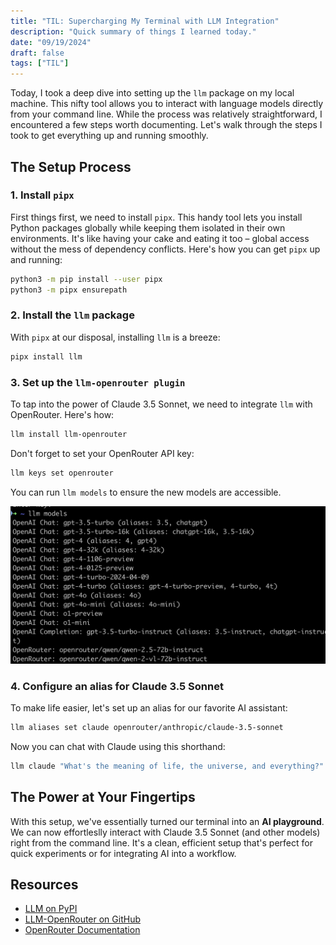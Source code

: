 ```yaml
---
title: "TIL: Supercharging My Terminal with LLM Integration"
description: "Quick summary of things I learned today."
date: "09/19/2024"
draft: false
tags: ["TIL"]
---
```


Today, I took a deep dive into setting up the `llm` package on my local machine. This nifty tool allows you to interact with language models directly from your command line. While the process was relatively straightforward, I encountered a few steps worth documenting. Let's walk through the steps I took to get everything up and running smoothly.

## The Setup Process

### 1. Install `pipx`

First things first, we need to install `pipx`. This handy tool lets you install Python packages globally while keeping them isolated in their own environments. It's like having your cake and eating it too – global access without the mess of dependency conflicts. Here's how you can get `pipx` up and running:

```bash
python3 -m pip install --user pipx
python3 -m pipx ensurepath
```

### 2. Install the `llm` package 

With `pipx` at our disposal, installing `llm` is a breeze:

```bash
pipx install llm
```

### 3. Set up the `llm-openrouter plugin`

To tap into the power of Claude 3.5 Sonnet, we need to integrate `llm` with OpenRouter. Here's how:

```bash
llm install llm-openrouter
```

Don't forget to set your OpenRouter API key:

```bash
llm keys set openrouter
```

You can run `llm models` to ensure the new models are accessible.

![Confirming available models](./cmd-llm-models.png)

### 4. Configure an alias for Claude 3.5 Sonnet

To make life easier, let's set up an alias for our favorite AI assistant:

```bash
llm aliases set claude openrouter/anthropic/claude-3.5-sonnet
```

Now you can chat with Claude using this shorthand:

```bash
llm claude "What's the meaning of life, the universe, and everything?"
```

## The Power at Your Fingertips

With this setup, we've essentially turned our terminal into an **AI playground**. We can now effortleslly interact with Claude 3.5 Sonnet (and other models) right from the command line. It's a clean, efficient setup that's perfect for quick experiments or for integrating AI into a workflow.

## Resources

- [LLM on PyPI](https://pypi.org/project/llm/)
- [LLM-OpenRouter on GitHub](https://github.com/simonw/llm-openrouter)
- [OpenRouter Documentation](https://openrouter.ai/docs)
